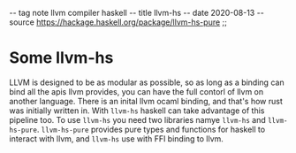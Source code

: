 -- tag note llvm compiler haskell
-- title llvm-hs
-- date 2020-08-13
-- source https://hackage.haskell.org/package/llvm-hs-pure
;;
# Some llvm-hs
LLVM is designed to be as modular as possible, so as long as a binding can bind all the apis llvm provides, you can have the full contorl of llvm on another language. There is an inital llvm ocaml binding, and that's how rust was initially written in. With `llvm-hs` haskell can take advantage of this pipeline too. To use `llvm-hs` you need two libraries namye `llvm-hs` and `llvm-hs-pure`. `llvm-hs-pure` provides pure types and functions for haskell to interact with llvm, and `llvm-hs` use with FFI binding to llvm.

